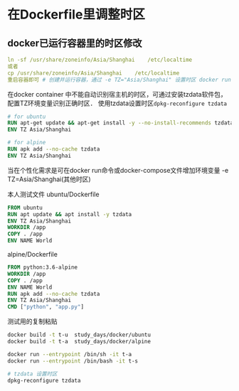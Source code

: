 # 在Dockerfile里调整时区
## docker已运行容器里的时区修改
```yaml
ln -sf /usr/share/zoneinfo/Asia/Shanghai    /etc/localtime
或者
cp /usr/share/zoneinfo/Asia/Shanghai    /etc/localtime
重启容器即可 # 创建并运行容器，通过 -e TZ="Asia/Shanghai" 设置时区 docker run -e TZ="Asia/Shanghai" -d -p 80:80 --name nginx nginx
```

在docker container 中不能自动识别宿主机的时区，可通过安装tzdata软件包，配置TZ环境变量识别正确时区．
 使用tzdata设置时区`dpkg-reconfigure tzdata`

```dockerfile
# for ubuntu 
RUN apt-get update && apt-get install -y --no-install-recommends tzdata  && rm -rf /var/lib/apt/lists/*
ENV TZ Asia/Shanghai

# for alpine
RUN apk add --no-cache tzdata
ENV TZ Asia/Shanghai
```

当在个性化需求是可在docker run命令或docker-compose文件增加环境变量 -e TZ=Asia/Shanghai(其他时区)

本人测试文件
 ubuntu/Dockerfile

```dockerfile
FROM ubuntu
RUN apt update && apt install -y tzdata
ENV TZ Asia/Shanghai
WORKDIR /app
COPY . /app
ENV NAME World
```

alpine/Dockerfile

```dockerfile
FROM python:3.6-alpine
WORKDIR /app
COPY . /app
ENV NAME World
RUN apk add --no-cache tzdata
ENV TZ Asia/Shanghai
CMD ["python", "app.py"]
```

测试用的复制粘贴

```bash
docker build -t t-u  study_days/docker/ubuntu
docker build -t t-a  study_days/docker/alpine

docker run --entrypoint /bin/sh -it t-a
docker run --entrypoint /bin/bash -it t-s

# tzdata 设置时区
dpkg-reconfigure tzdata
```